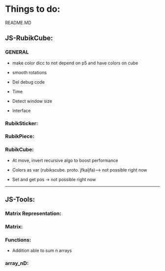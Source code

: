 # Things to do:

README.MD


## JS-RubikCube:

### GENERAL
- make color dicc to not depend on p5 and have colors on cube
- smooth rotations

- Del debug code

- Time
- Detect window size

- Interface

### RubikSticker:
    
### RubikPiece:

### RubikCube:
- At move, invert recursive algo to boost performance

- Colors as var (rubikscube. proto. jfkaljfa)--> not possible right now
- Set and get pos -> not possible right now



-------------------------------------------------------------------------------------
## JS-Tools:

### Matrix Representation:

### Matrix:

### Functions:
- Addition able to sum n arrays

### array_nD: